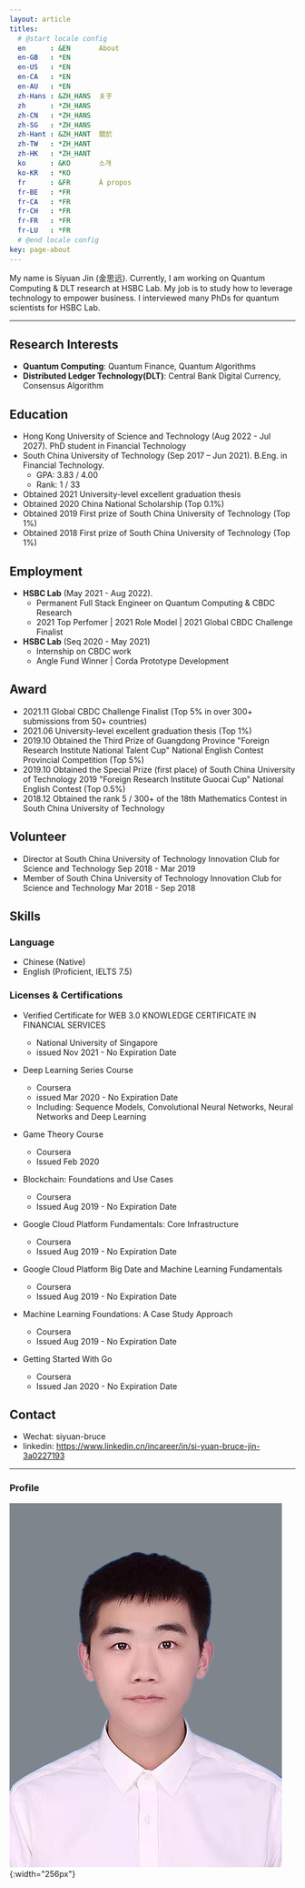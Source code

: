 ```yaml
---
layout: article
titles:
  # @start locale config
  en      : &EN       About
  en-GB   : *EN
  en-US   : *EN
  en-CA   : *EN
  en-AU   : *EN
  zh-Hans : &ZH_HANS  关于
  zh      : *ZH_HANS
  zh-CN   : *ZH_HANS
  zh-SG   : *ZH_HANS
  zh-Hant : &ZH_HANT  關於
  zh-TW   : *ZH_HANT
  zh-HK   : *ZH_HANT
  ko      : &KO       소개
  ko-KR   : *KO
  fr      : &FR       À propos
  fr-BE   : *FR
  fr-CA   : *FR
  fr-CH   : *FR
  fr-FR   : *FR
  fr-LU   : *FR
  # @end locale config
key: page-about
---
```


My name is Siyuan Jin (金思远). Currently, I am working on Quantum Computing & DLT research at HSBC Lab. My job is to study how to leverage technology to empower business. I interviewed many PhDs for quantum scientists for HSBC Lab.

---

## **Research Interests**
- **Quantum Computing**: Quantum Finance, Quantum Algorithms
- **Distributed Ledger Technology(DLT)**: Central Bank Digital Currency, Consensus Algorithm


## **Education**
- Hong Kong University of Science and Technology (Aug 2022 - Jul 2027). PhD student in Financial Technology
- South China University of Technology (Sep 2017 – Jun 2021). B.Eng. in Financial Technology. 
  - GPA: 3.83 / 4.00 
  - Rank: 1 / 33
- Obtained 2021 University-level excellent graduation thesis
- Obtained 2020 China National Scholarship (Top 0.1%)
- Obtained 2019 First prize of South China University of Technology (Top 1%)
- Obtained 2018 First prize of South China University of Technology (Top 1%)


## Employment
- **HSBC Lab** (May 2021 - Aug 2022). 
  - Permanent Full Stack Engineer on Quantum Computing & CBDC Research
  - 2021 Top Perfomer \| 2021 Role Model \| 2021 Global CBDC Challenge Finalist
- **HSBC Lab** (Seq 2020 - May 2021)
  - Internship on CBDC work
  - Angle Fund Winner \| Corda Prototype Development


## Award
- 2021.11 Global CBDC Challenge Finalist (Top 5% in over 300+ submissions from 50+ countries)
- 2021.06 University-level excellent graduation thesis (Top 1%)
- 2019.10 Obtained the Third Prize of Guangdong Province "Foreign Research Institute National Talent Cup" National English Contest Provincial Competition (Top 5%)
- 2019.10 Obtained the Special Prize (first place) of South China University of Technology 2019 "Foreign Research Institute Guocai Cup" National English Contest (Top 0.5%)
- 2018.12 Obtained the rank 5 / 300+ of the 18th Mathematics Contest in South China University of Technology

## Volunteer
- Director at South China University of Technology Innovation Club for Science and Technology
  Sep 2018 - Mar 2019
- Member of South China University of Technology Innovation Club for Science and Technology
  Mar 2018 - Sep 2018 


## Skills
### Language
- Chinese (Native)
- English (Proficient, IELTS 7.5)

### Licenses & Certifications
- Verified Certificate for WEB 3.0 KNOWLEDGE CERTIFICATE IN FINANCIAL SERVICES
  - National University of Singapore
  - issued Nov 2021 - No Expiration Date

- Deep Learning Series Course
  - Coursera
  - issued Mar 2020 - No Expiration Date
  - Including: Sequence Models, Convolutional Neural Networks, Neural Networks and Deep Learning
- Game Theory Course
  - Coursera
  - Issued Feb 2020
- Blockchain: Foundations and Use Cases
  - Coursera
  - Issued Aug 2019 - No Expiration Date
- Google Cloud Platform Fundamentals: Core Infrastructure
  - Coursera
  - Issued Aug 2019 - No Expiration Date
- Google Cloud Platform Big Date and Machine Learning Fundamentals
  - Coursera
  - Issued Aug 2019 - No Expiration Date
- Machine Learning Foundations: A Case Study Approach
  - Coursera
  - Issued Aug 2019 - No Expiration Date
- Getting Started With Go
  - Coursera
  - Issued Jan 2020 - No Expiration Date
  

## Contact
- Wechat: siyuan-bruce
- linkedin: https://www.linkedin.cn/incareer/in/si-yuan-bruce-jin-3a0227193

---

### **Profile**

![Image](./images/profile.jpg "Image@256x256"){:width="256px"}